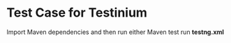 # Test Case for Testinium

Import Maven dependencies and then run either Maven test run **testng.xml**
 
